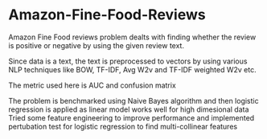 # Amazon-Fine-Food-Reviews

Amazon Fine Food reviews problem dealts with finding whether the review is positive or negative by using the given review 
text.

Since data is a text, the text is preprocessed to vectors by using various NLP techniques like BOW, TF-IDF, Avg W2v and TF-IDF
weighted W2v etc.

The metric used here is AUC and confusion matrix

The problem is benchmarked using Naive Bayes algorithm and then logistic regression is applied as linear model works 
well for high dimesional data
Tried some feature engineering to improve performance and implemented pertubation test for logistic regression to find
multi-collinear features
